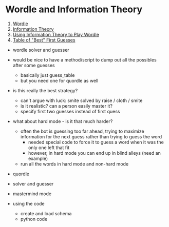 # Wordle and Information Theory

1. [Wordle](./md/001-wordle.md)
2. [Information Theory](./md/002-information-theory.md)
3. [Using Information Theory to Play Wordle](./md/003-wordle-information-theory.md)
4. [Table of "Best" First Guesses](./md/004-wordle-guess-information.md)

- wordle solver and guesser

- would be nice to have a method/script to dump out all the possibles after some guesses
  - basically just guess_table
  - but you need one for quordle as well

- is this really the best strategy?
  - can't argue with luck: smite solved by raise / cloth / smite 
  - is it realistic?  can a person easily master it?
  - specify first two guesses instead of first quess

- what about hard mode - is it that much harder?
  - often the bot is guessing too far ahead, trying to maximize information for the next guess rather than trying to guess the word
    - needed special code to force it to guess a word when it was the only one left that fit
    - however, in hard mode you can end up in blind alleys (need an example)
  - run all the words in hard mode and non-hard mode

- quordle

- solver and guesser

- mastermind mode

- using the code
  - create and load schema
  - python code
